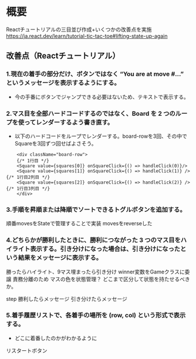 # 概要

Reactチュートリアルの三目並び作成+いくつかの改善点を実施
https://ja.react.dev/learn/tutorial-tic-tac-toe#lifting-state-up-again


## 改善点（Reactチュートリアル）

### 1.現在の着手の部分だけ、ボタンではなく “You are at move #…” というメッセージを表示するようにする。

- 今の手番にボタンでジャンプできる必要はないため、テキストで表示する。

### 2.マス目を全部ハードコードするのではなく、Board を 2 つのループを使ってレンダーするよう書き直す。

- 以下のハードコードをループでレンダーする。board-rowを3回、その中でSquareを3回ずつ回せばよさそう。
     
```
    <div className="board-row">
    {/* 1行目 */}
    <Square value={squares[0]} onSquareClick={() => handleClick(0)}/>
    <Square value={squares[1]} onSquareClick={() => handleClick(1)} /> {/* 1行目2列目 */}
    <Square value={squares[2]} onSquareClick={() => handleClick(2)} /> {/* 1行目3列目 */}
    </div>
```

### 3.手順を昇順または降順でソートできるトグルボタンを追加する。

順番movesをStateで管理することで実装
movesをreverseした

### 4.どちらかが勝利したときに、勝利につながった 3 つのマス目をハイライト表示する。引き分けになった場合は、引き分けになったという結果をメッセージに表示する。

勝ったらハイライト、9マス埋まったら引き分け
winner変数をGameクラスに委譲
    責務分離のため
マスの色を状態管理？
    どこまで区分して状態を持たせるべきか。

step
勝利したらメッセージ
引き分けたらメッセージ



### 5.着手履歴リストで、各着手の場所を (row, col) という形式で表示する。

- どこに着番したのかがわかるように

リスタートボタン
